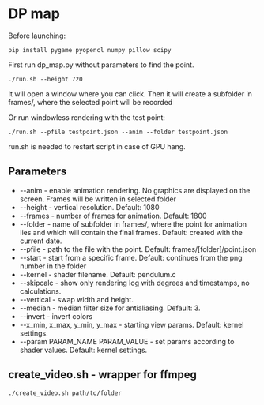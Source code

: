 # DP map

Before launching:

    pip install pygame pyopencl numpy pillow scipy

First run dp_map.py without parameters to find the point. 

    ./run.sh --height 720

It will open a window where you can click. Then it will create a subfolder in frames/, where the selected point will be recorded

Or run windowless rendering with the test point:

    ./run.sh --pfile testpoint.json --anim --folder testpoint.json

run.sh is needed to restart script in case of GPU hang.

## Parameters
 - --anim - enable animation rendering. No graphics are displayed on the screen. Frames will be written in selected folder
 - --height - vertical resolution. Default: 1080
 - --frames - number of frames for animation. Default: 1800
 - --folder - name of subfolder in frames/, where the point for animation lies and which will contain the final frames. Default: created with the current date.
 - --pfile - path to the file with the point.  Default: frames/[folder]/point.json
 - --start - start from a specific frame. Default: continues from the png number in the folder
 - --kernel - shader filename. Default: pendulum.c
 - --skipcalc - show only rendering log with degrees and timestamps, no calculations.
 - --vertical - swap width and height.
 - --median - median filter size for antialiasing. Default: 3.
 - --invert - invert colors
 - --x_min, x_max, y_min, y_max - starting view params. Default: kernel settings.
 - --param PARAM_NAME PARAM_VALUE - set params according to shader values. Default: kernel settings.

 ## create_video.sh - wrapper for ffmpeg

    ./create_video.sh path/to/folder
